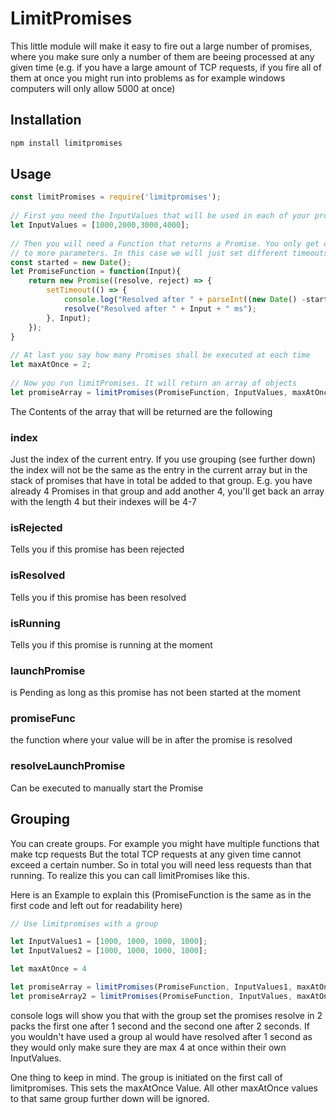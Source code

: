 LimitPromises
=========

This little module will make it easy to fire out a large number of promises, where you make sure only a number of them are beeing 
processed at any given time (e.g. if you have a large amount of TCP requests, if you fire all of them at once you might run into
problems as for example windows computers will only allow 5000 at once)

Installation
--------------

```sh
npm install limitpromises
```


Usage
--------


```js
const limitPromises = require('limitpromises');
 
// First you need the InputValues that will be used in each of your promises
let InputValues = [1000,2000,3000,4000];
 
// Then you will need a Function that returns a Promise. You only get one Input Value but you can use Objects to have access 
// to more parameters. In this case we will just set different timeouts.
const started = new Date();
let PromiseFunction = function(Input){
    return new Promise((resolve, reject) => {
        setTimeout(() => {
            console.log("Resolved after " + parseInt((new Date() -started)/1000) + " s");
            resolve("Resolved after " + Input + " ms");
        }, Input);
    });
}
 
// At last you say how many Promises shall be executed at each time
let maxAtOnce = 2;
 
// Now you run limitPromises. It will return an array of objects
let promiseArray = limitPromises(PromiseFunction, InputValues, maxAtOnce);
```

The Contents of the array that will be returned are the following

### index
Just the index of the current entry. If you use grouping (see further down) the index will not be the same as the entry in
the current array but in the stack of promises that have in total be added to that group. E.g. you have already 4 Promises in
that group and add another 4, you'll get back an array with the length 4 but their indexes will be 4-7

### isRejected
Tells you if this promise has been rejected

### isResolved
Tells you if this promise has been resolved

### isRunning
Tells you if this promise is running at the moment

### launchPromise
is Pending as long as this promise has not been started at the moment

### promiseFunc
the function where your value will be in after the promise is resolved

### resolveLaunchPromise
Can be executed to manually start the Promise


## Grouping

You can create groups. For example you might have multiple functions that make tcp requests But the total TCP requests at any given time
cannot exceed a certain number. So in total you will need less requests than that running. To realize this you can call limitPromises like
this.

Here is an Example to explain this (PromiseFunction is the same as in the first code and left out for readability here)

```js
// Use limitpromises with a group

let InputValues1 = [1000, 1000, 1000, 1000];
let InputValues2 = [1000, 1000, 1000, 1000];

let maxAtOnce = 4

let promiseArray = limitPromises(PromiseFunction, InputValues1, maxAtOnce, 'SomeGroup');
let promiseArray2 = limitPromises(PromiseFunction, InputValues, maxAtOnce, 'SomeGroup');


```
console logs will show you that with the group set the promises resolve in 2 packs the first one after 1 second and the
second one after 2 seconds. If you wouldn't have used a group al would have resolved after 1 second as they would only make sure they are max 4 at once within their own InputValues.

One thing to keep in mind. The group is initiated on the first call of limitpromises. This sets the maxAtOnce Value. All other maxAtOnce
values to that same group further down will be ignored.